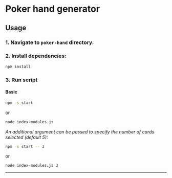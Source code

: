 # Poker hand generator

## Usage
### 1. Navigate to ``poker-hand`` directory.
### 2. Install dependencies:
  ```bash
  npm install
  ```
### 3. Run script
#### Basic 
  ```bash
  npm -s start
  ```
  or
  ```bash
  node index-modules.js
  ```
_An additional argument can be passed to specify the number of cards selected (default 5):_
  ```bash
  npm -s start -- 3
  ```
  or
  ```bash
  node index-modules.js 3
  ```
---
